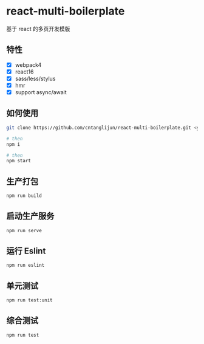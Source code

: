# react-multi-boilerplate

基于 react 的多页开发模版

## 特性

- [x] webpack4
- [x] react16
- [x] sass/less/stylus
- [x] hmr
- [x] support async/await

## 如何使用

```bash
git clone https://github.com/cntanglijun/react-multi-boilerplate.git <your-project-name>

# then
npm i

# then
npm start
```

## 生产打包

```txt
npm run build
```

## 启动生产服务

```txt
npm run serve
```

## 运行 Eslint

```txt
npm run eslint
```

## 单元测试

```txt
npm run test:unit
```

## 综合测试

```txt
npm run test
```
